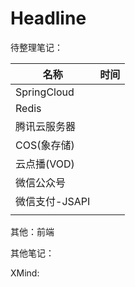 # Headline

<!-- > An awesome project. -->



待整理笔记：

| 名称           | 时间 |
| -------------- | :--: |
| SpringCloud    |      |
| Redis          |      |
| 腾讯云服务器   |      |
| COS(象存储)    |      |
| 云点播(VOD)    |      |
| 微信公众号     |      |
| 微信支付-JSAPI |      |
|                |      |

其他：前端



其他笔记：

XMind:

